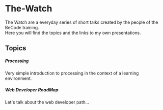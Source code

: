# The-Watch  
The Watch are a everyday series of short talks created by the people of the BeCode training.  
Here you will find the topics and the links to my own presentations.

## Topics  

##### Processing  
Very simple introduction to processing in the context of a learning environment.  

##### Web Developer RoadMap  
Let's talk about the web developer path...  



